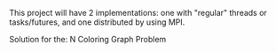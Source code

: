 This project will have 2 implementations: one with "regular" threads or tasks/futures, and one distributed by using MPI.

Solution for the: N Coloring Graph Problem 
